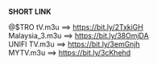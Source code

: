**SHORT LINK**

@$TRO tV.m3u ==> https://bit.ly/2TxkiGH </br>
Malaysia_3.m3u ==> https://bit.ly/38OmjDA </br>
UNIFI TV.m3u ==> https://bit.ly/3emGnjh </br>
MYTV.m3u ==> https://bit.ly/3cKhehd </br>
